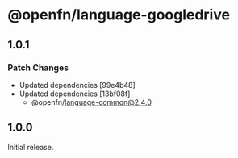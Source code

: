 # @openfn/language-googledrive

## 1.0.1

### Patch Changes

- Updated dependencies [99e4b48]
- Updated dependencies [13bf08f]
  - @openfn/language-common@2.4.0

## 1.0.0

Initial release.
